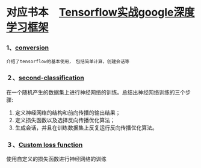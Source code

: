 #  对应书本　[Tensorflow实战google深度学习框架](http://product.dangdang.com/24195829.html)


### 1、[conversion](https://github.com/CNyuzhang/tensorflow-/blob/master/mycode/conversation.py)
    介绍了tensorflow的基本使用，　包括简单计算，创建会话等

### ２、[second-classification](https://github.com/CNyuzhang/tensorflow-/blob/master/mycode/Second_classification.py)
在一个随机产生的数据集上进行神经网络的训练。总结出神经网络训练的三个步骤:
1. 定义神经网络的结构和前向传播的输出结果；
2. 定义损失函数以及选择反向传播优化算法；
3. 生成会话，并且在训练数据集上反复运行反向传播优化算法。

### ３、[Custom loss function](https://github.com/CNyuzhang/tensorflow-/blob/master/mycode/Custom%20loss%20function.py)
使用自定义的损失函数进行神经网络的训练

